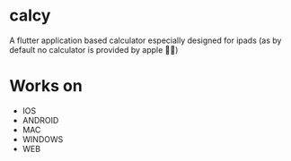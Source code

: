 # calcy

A flutter application based calculator especially designed for ipads (as by default no calculator is provided by apple 🥺😢)

# Works on
- IOS
- ANDROID
- MAC
- WINDOWS
- WEB

